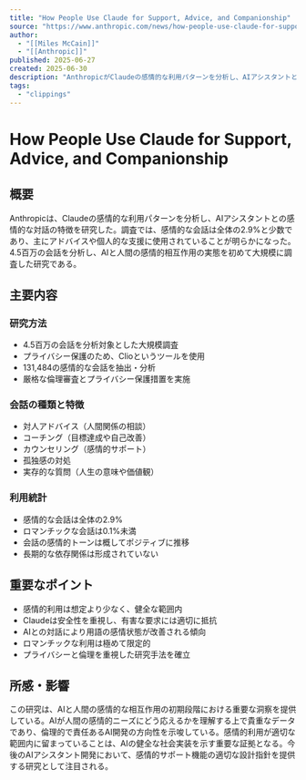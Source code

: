 ```yaml
---
title: "How People Use Claude for Support, Advice, and Companionship"
source: "https://www.anthropic.com/news/how-people-use-claude-for-support-advice-and-companionship"
author:
  - "[[Miles McCain]]"
  - "[[Anthropic]]"
published: 2025-06-27
created: 2025-06-30
description: "AnthropicがClaudeの感情的な利用パターンを分析し、AIアシスタントとの感情的対話が全体の2.9%と少数であり、主にアドバイスや個人的支援に使用されていることを明らかにした。"
tags:
  - "clippings"
---
```


# How People Use Claude for Support, Advice, and Companionship

## 概要
Anthropicは、Claudeの感情的な利用パターンを分析し、AIアシスタントとの感情的な対話の特徴を研究した。調査では、感情的な会話は全体の2.9%と少数であり、主にアドバイスや個人的な支援に使用されていることが明らかになった。4.5百万の会話を分析し、AIと人間の感情的相互作用の実態を初めて大規模に調査した研究である。

## 主要内容

### 研究方法
- 4.5百万の会話を分析対象とした大規模調査
- プライバシー保護のため、Clioというツールを使用
- 131,484の感情的な会話を抽出・分析
- 厳格な倫理審査とプライバシー保護措置を実施

### 会話の種類と特徴
- 対人アドバイス（人間関係の相談）
- コーチング（目標達成や自己改善）
- カウンセリング（感情的サポート）
- 孤独感の対処
- 実存的な質問（人生の意味や価値観）

### 利用統計
- 感情的な会話は全体の2.9%
- ロマンチックな会話は0.1%未満
- 会話の感情的トーンは概してポジティブに推移
- 長期的な依存関係は形成されていない

## 重要なポイント
- 感情的利用は想定より少なく、健全な範囲内
- Claudeは安全性を重視し、有害な要求には適切に抵抗
- AIとの対話により用語の感情状態が改善される傾向
- ロマンチックな利用は極めて限定的
- プライバシーと倫理を重視した研究手法を確立

## 所感・影響
この研究は、AIと人間の感情的な相互作用の初期段階における重要な洞察を提供している。AIが人間の感情的ニーズにどう応えるかを理解する上で貴重なデータであり、倫理的で責任あるAI開発の方向性を示唆している。感情的利用が適切な範囲内に留まっていることは、AIの健全な社会実装を示す重要な証拠となる。今後のAIアシスタント開発において、感情的サポート機能の適切な設計指針を提供する研究として注目される。